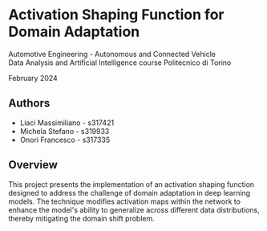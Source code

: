 # Activation Shaping Function for Domain Adaptation
Automotive Engineering - Autonomous and Connected Vehicle  
Data Analysis and Artificial Intelligence course
Politecnico di Torino

February 2024

## Authors
- Liaci Massimiliano - s317421
- Michela Stefano - s319933
- Onori Francesco - s317335

## Overview
This project presents the implementation of an activation shaping function designed to address the challenge of domain adaptation in deep learning models. The technique modifies activation 
maps within the network to enhance the model's ability to generalize across different data distributions, thereby mitigating the domain shift problem.
